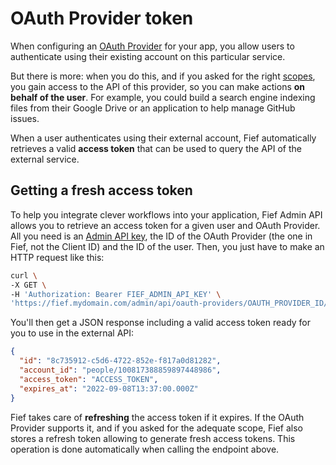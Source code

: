 # OAuth Provider token

When configuring an [OAuth Provider](../configure/oauth-providers.md) for your app, you allow users to authenticate using their existing account on this particular service.

But there is more: when you do this, and if you asked for the right [scopes](../configure/oauth-providers.md#scopes), you gain access to the API of this provider, so you can make actions **on behalf of the user**. For example, you could build a search engine indexing files from their Google Drive or an application to help manage GitHub issues.

When a user authenticates using their external account, Fief automatically retrieves a valid **access token** that can be used to query the API of the external service.

## Getting a fresh access token

To help you integrate clever workflows into your application, Fief Admin API allows you to retrieve an access token for a given user and OAuth Provider. All you need is an [Admin API key](../configure/api-keys.md), the ID of the OAuth Provider (the one in Fief, not the Client ID) and the ID of the user. Then, you just have to make an HTTP request like this:

```bash
curl \
-X GET \
-H 'Authorization: Bearer FIEF_ADMIN_API_KEY' \
'https://fief.mydomain.com/admin/api/oauth-providers/OAUTH_PROVIDER_ID/access-token/USER_ID'
```

You'll then get a JSON response including a valid access token ready for you to use in the external API:

```json
{
  "id": "8c735912-c5d6-4722-852e-f817a0d81282",
  "account_id": "people/100817388859897448986",
  "access_token": "ACCESS_TOKEN",
  "expires_at": "2022-09-08T13:37:00.000Z"
}
```

Fief takes care of **refreshing** the access token if it expires. If the OAuth Provider supports it, and if you asked for the adequate scope, Fief also stores a refresh token allowing to generate fresh access tokens. This operation is done automatically when calling the endpoint above.
